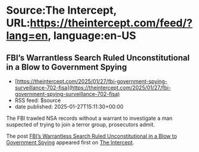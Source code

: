 # Source:The Intercept, URL:https://theintercept.com/feed/?lang=en, language:en-US

## FBI’s Warrantless Search Ruled Unconstitutional in a Blow to Government Spying
 - [https://theintercept.com/2025/01/27/fbi-government-spying-surveillance-702-fisa](https://theintercept.com/2025/01/27/fbi-government-spying-surveillance-702-fisa)
 - RSS feed: $source
 - date published: 2025-01-27T15:11:30+00:00

<p>The FBI trawled NSA records without a warrant to investigate a man suspected of trying to join a terror group, prosecutors admit.</p>
<p>The post <a href="https://theintercept.com/2025/01/27/fbi-government-spying-surveillance-702-fisa/">FBI’s Warrantless Search Ruled Unconstitutional in a Blow to Government Spying</a> appeared first on <a href="https://theintercept.com">The Intercept</a>.</p>

